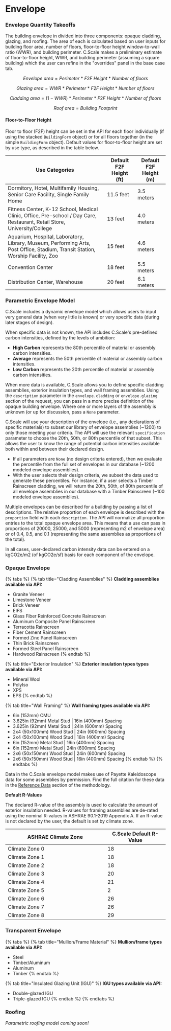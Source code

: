 # Envelope

### Envelope Quantity Takeoffs

The building envelope in divided into three components: opaque cladding, glazing, and roofing. The area of each is calculated based on user inputs for building floor area, number of floors, floor-to-floor height window-to-wall ratio (WWR), and building perimeter. C.Scale makes a preliminary estimate of floor-to-floor height, WWR, and building perimeter (assuming a square building) which the user can refine in the "overrides" panel in the base case tab.

$$
Envelope \ area = Perimeter \ * \ F2F \ Height \ * \ Number \ of \ floors
$$

$$
Glazing \ area = WWR \ * \ Perimeter \ * \ F2F \ Height \ * \ Number \ of \ floors
$$

$$
Cladding \ area = (1-WWR) \ * \ Perimeter \ * \ F2F \ Height \ * \ Number \ of \ floors
$$

$$
Roof \ area = Building \ Footprint
$$

#### Floor-to-Floor Height

Floor to floor (F2F) height can be set in the API for each floor individually (if using the stacked `BuildingForm` object) or for all floors together (in the simple `BuildingForm` object). Default values for floor-to-floor height are set by use type, as described in the table below.

| Use Categories                                                                                                                 | Default F2F Height (ft) | Default F2F Height (m) |
| ------------------------------------------------------------------------------------------------------------------------------ | ----------------------- | ---------------------- |
| Dormitory, Hotel, Multifamily Housing, Senior Care Facility, Single Family Home                                                | 11.5 feet               | 3.5 meters             |
| Fitness Center, K-12 School, Medical Clinic, Office, Pre-school / Day Care, Restaurant, Retail Store, University/College       | 13 feet                 | 4.0 meters             |
| Aquarium, Hospital, Laboratory, Library, Museum, Performing Arts, Post Office, Stadium, Transit Station, Worship Facility, Zoo | 15 feet                 | 4.6 meters             |
| Convention Center                                                                                                              | 18 feet                 | 5.5 meters             |
| Distribution Center, Warehouse                                                                                                 | 20 feet                 | 6.1 meters             |

### Parametric Envelope Model

C.Scale includes a dynamic envelope model which allows users to input very general data (when very little is known) or very specific data (during later stages of design).&#x20;

When specific data is not known, the API includes C.Scale's pre-defined carbon intensities, defined by the levels of ambition:

* **High Carbon** represents the 80th percentile of material or assembly carbon intensities.
* **Average** represents the 50th percentile of material or assembly carbon intensities.
* **Low Carbon** represents the 20th percentile of material or assembly carbon intensities.

When more data is available, C.Scale allows you to define specific cladding assemblies, exterior insulation types, and wall framing assemblies. Using the `description` parameter in the `envelope.cladding`  or `envelope.glazing` section of the request, you can pass in a more precise definition of the opaque building envelope. Where one or more layers of the assembly is unknown (or up for discussion, pass a `None` parameter.&#x20;

C.Scale will use your description of the envelope (i.e., any declarations of specific materials) to subset our library of envelope assemblies (\~1200) to only those meeting your criteria. The API will use the relevant `specification` parameter to choose the 20th, 50th, or 80th percentile of that subset. This allows the user to know the range of potential carbon intensities available both within and between their declared design.

* If all parameters are `None` (no design criteria entered), then we evaluate the percentile from the full set of envelopes in our database (\~1200 modeled envelope assemblies).&#x20;
* With the user selects their design criteria, we subset the data used to generate these percentiles. For instance, if a user selects a Timber Rainscreen cladding, we will return the 20th, 50th, of 80th percentile of all envelope assemblies in our database with a Timber Rainscreen (\~100 modeled envelope assemblies).

Multiple envelopes can be described for a building by passing a list of descriptions. The relative proportion of each envelope is described with the `proportion` field with each `description`. The API will normalize all proportion entries to the total opaque envelope area. This means that a use can pass in proportions of 20000, 25000, and 5000 (representing m2 of envelope area) or of 0.4, 0.5, and 0.1 (representing the same assemblies as proportions of the total).

In all cases, user-declared carbon intensity data can be entered on a kgCO2e/m2 (of kgCO2e/sf) basis for each component of the envelope.&#x20;

### Opaque Envelope

{% tabs %}
{% tab title="Cladding Assemblies" %}
**Cladding assemblies available via API:**

* Granite Veneer
* Limestone Veneer
* Brick Veneer
* EIFS
* Glass Fiber Reinforced Concrete Rainscreen
* Aluminum Composite Panel Rainscreen
* Terracotta Rainscreen
* Fiber Cement Rainscreen
* Formed Zinc Panel Rainscreen
* Thin Brick Rainscreen
* Formed Steel Panel Rainscreen
* Hardwood Rainscreen
{% endtab %}

{% tab title="Exterior Insulation" %}
**Exterior insulation types types available via API:**

* Mineral Wool
* PolyIso
* XPS
* EPS
{% endtab %}

{% tab title="Wall Framing" %}
**Wall framing types available via API:**

* 6in (152mm) CMU
* 3.625in (92mm) Metal Stud | 16in (400mm) Spacing
* 3.625in (92mm) Metal Stud | 24in (600mm) Spacing
* 2x4 (50x100mm) Wood Stud | 24in (600mm) Spacing
* 2x4 (50x100mm) Wood Stud | 16in (400mm) Spacing
* 6in (152mm) Metal Stud | 16in (400mm) Spacing
* 6in (152mm) Metal Stud | 24in (600mm) Spacing
* 2x6 (50x150mm) Wood Stud | 24in (600mm) Spacing
* 2x6 (50x150mm) Wood Stud | 16in (400mm) Spacing
{% endtab %}
{% endtabs %}

Data in the C.Scale envelope model makes use of Payette Kaleidoscope data for some assemblies by permission. Find the full citation for these data in the [Reference Data](../reference-data.md) section of the methodology.

**Default R-Values**

The declared R-value of the assembly is used to calculate the amount of exterior insulation needed. R-values for framing assemblies are de-rated using the nominal R-values in ASHRAE 90.1-2019 Appendix A. If an R-value is not declared by the user, the default is set by climate zone.&#x20;

<table data-full-width="false"><thead><tr><th width="297">ASHRAE Climate Zone</th><th>C.Scale Default R-Value</th></tr></thead><tbody><tr><td>Climate Zone 0</td><td>18</td></tr><tr><td>Climate Zone 1</td><td>18</td></tr><tr><td>Climate Zone 2</td><td>18</td></tr><tr><td>Climate Zone 3</td><td>20</td></tr><tr><td>Climate Zone 4</td><td>21</td></tr><tr><td>Climate Zone 5</td><td>2</td></tr><tr><td>Climate Zone 6</td><td>26</td></tr><tr><td>Climate Zone 7</td><td>26</td></tr><tr><td>Climate Zone 8</td><td>29</td></tr></tbody></table>

### Transparent Envelope

{% tabs %}
{% tab title="Mullion/Frame Material" %}
**Mullion/frame types available via API:**

* Steel
* Timber/Aluminum
* Aluminum
* Timber
{% endtab %}

{% tab title="Insulated Glazing Unit (IGU)" %}
**IGU types available via API:**

* Double-glazed IGU
* Triple-glazed IGU
{% endtab %}
{% endtabs %}

### Roofing

_Parametric roofing model coming soon!_
